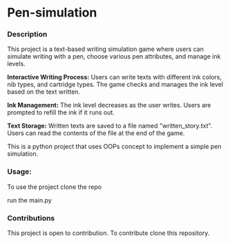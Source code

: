 # Pen-simulation

### Description

This project is a text-based writing simulation game where users can simulate writing with a pen, choose various pen attributes, and manage ink levels.

**Interactive Writing Process:** Users can write texts with different ink colors, nib types, and cartridge types. The game checks and manages the ink level based on the text written.

**Ink Management:** The ink level decreases as the user writes. Users are prompted to refill the ink if it runs out.

**Text Storage:** Written texts are saved to a file named "written_story.txt". Users can read the contents of the file at the end of the game.


This is a python project that uses OOPs concept to implement a simple pen simulation.


### Usage:

To use the project clone the repo

run the main.py

### Contributions

This project is open to contribution. To contribute clone this repository.
